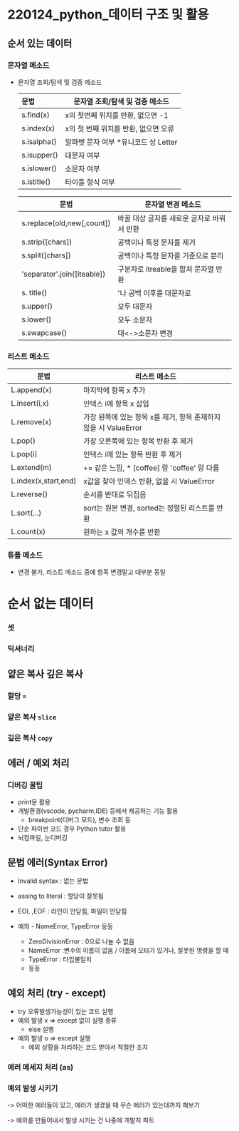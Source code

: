 # 220124_python_데이터 구조 및 활용



## 순서 있는 데이터

### 문자열 메소드

- 문자열 조회/탐색 및 검증 메소드

  | 문법        | 문자열 조회/탐색 및 검증 메소드      |
  | :---------- | ------------------------------------ |
  | s.find(x)   | x의 첫번째 위치를 반환, 없으면 -1    |
  | s.index(x)  | x의 첫 번째 위치를 반환, 없으면 오류 |
  | s.isalpha() | 알파벳 문자 여부 *유니코드 상 Letter |
  | s.isupper() | 대문자 여부                          |
  | s.islower() | 소문자 여부                          |
  | s.istitle() | 타이틀 형식 여부                     |

  | 문법                        | 문자열 변경 메소드                         |
  | --------------------------- | ------------------------------------------ |
  | s.replace(old,new[,count])  | 바꿀 대상 글자를 새로운 글자로 바꿔서 반환 |
  | s.strip([chars])            | 공백이나 특정 문자를 제거                  |
  | s.split([chars])            | 공백이나 특정 문자를 기준으로 분리         |
  | 'separator'.join([iteable]) | 구분자로 itreable을 합쳐 문자열 반환       |
  | s. title()                  | '나 공백 이후를 대문자로                   |
  | s.upper()                   | 모두 대문자                                |
  | s.lower()                   | 모두 소문자                                |
  | s.swapcase()                | 대<->소문자 변경                           |

### 리스트 메소드

| 문법                 | 리스트 메소드                                                |
| -------------------- | ------------------------------------------------------------ |
| L.append(x)          | 마지막에 항목 x 추가                                         |
| L.insert(i,x)        | 인덱스 i에 항목 x 삽입                                       |
| L.remove(x)          | 가장 왼쪽에 있는 항목 x를 제거, 항목 존재하지 않을 시 ValueError |
| L.pop()              | 가장 오른쪽에 있는 항목 반환 후 제거                         |
| L.pop(i)             | 인덱스 i에 있는 항목 반환 후 제거                            |
| L.extend(m)          | += 같은 느낌, * [coffee] 랑 'coffee' 랑 다름                 |
| L.index(x,start,end) | x값을 찾아 인덱스 반환, 없을 시 ValueError                   |
| L.reverse()          | 순서를 반대로 뒤집음                                         |
| L.sort(...)          | sort는 원본 변경, sorted는 정렬된 리스트를 반환              |
| L.count(x)           | 원하는 x 값의 개수를 반환                                    |

### 튜플 메소드

- 변경 불가, 리스트 메소드 중에 항목 변경말고 대부분 동일



# 순서 없는 데이터

### 셋

### 딕셔너리



## 얕은 복사 깊은 복사

### 할당 `=`

### 얕은 복사 `slice`

### 깊은 복사 `copy`



## 에러 / 예외 처리

### 디버깅 꿀팁

- print문 활용
- 개발환경(vscode, pycharm,IDE) 등에서 제공하는 기능 활용
  - breakpoint(디버그 모드), 변수 조회 등
- 단순 파이썬 코드 경우 Python tutor 활용
- 뇌컴파일, 눈디버깅



## 문법 에러(Syntax Error)

- Invalid syntax : 없는 문법

- assing to literal : 할당이 잘못됨
- EOL ,EOF : 라인이 안닫힘, 파일이 안닫힘

- 예외 - NameError, TypeError 등등
  - ZeroDivisionError : 0으로 나눌 수 없음
  - NameError :변수의 이름이 없음 / 이름에 오타가 있거나, 잘못된 명령을 할 때
  - TypeError : 타입불일치
  - 등등



## 예외 처리 (try - except)

- try 오류발생가능성이 있는 코드 실행
- 예외 발생 x => except 없이 실행 종류
  - else 실행
- 예외 발생 o => except 실행
  - 예외 상황을 처리하는 코드 받아서 적절한 조치

### 에러 메세지 처리 (as)

### 예외 발생 시키기



-> 어떠한 에러들이 있고, 에러가 생겼을 때 무슨 에러가 있는데까지 해보기

-> 예외를 만들어내서 발생 시키는 건 나중에 개발자 파트



